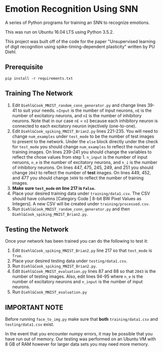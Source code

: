 # Emotion Recognition Using SNN

A series of Python programs for training an SNN to recognize emotions.

This was run on Ubuntu 16.04 LTS using Python 3.5.2.

This project was built off of the code for the paper "Unsupervised learning of digit recognition using spike-timing-dependent plasticity" written by PU Diehl.

## Prerequisite

```
pip install -r requirements.txt
```

## Training The Network

1. Edit `Diehl&Cook_MNIST_random_conn_generator.py` and change lines 39-41 to suit your needs. `nInput` is the number of input neurons, `nE` is the number of excitatory neurons, and `nI` is the number of inhibitory neurons. Note that in our case `nE` = `nI` because each inhibitory neuron is connected to each excitatory neuron injectively (one-to-one).
2. Edit `Diehl&Cook_spiking_MNIST_Brian2.py` lines 221-235. You will need to change `num_examples` under `test_mode` to be the number of test images to present to the network. Under the `else` block directly under the check for `test_mode` you should change `num_examples` to reflect the number of training images. On lines 239-241 you should change the variables to reflect the chose values from step 1. `n_input` is the number of input neruons, `n_e` is the number of excitatory neurons, and `n_i` is the number of inhibitory neurons. On lines 447, 475, 245, 249, and 251 you should change `2043` to reflect the number of **test** images. On lines 449, 452, and 477 you should change `3499` to reflect the number of training images.
3. **Make sure `test_mode` on line 217 is `False`.**
3. Place your desired training data under `training/data1.csv`. The CSV should have columns [Category Code | 8-bit BW Pixel Values as Integers]. A new CSV will be created under `training/processed.csv`.
4. Run `Diehl&Cook_MNIST_random_conn_generator.py` and then `Diehl&Cook_spiking_MNIST_Brian2.py`.

## Testing the Network

Once your network has been trained you can do the following to test it:

1. Edit `Diehl&Cook_spiking_MNIST_Brian2.py` line 217 so that `test_mode` is `True`.
2. Place your desired testing data under `testing/data1.csv`.
3. Run `Diehl&Cook_spiking_MNIST_Brian2.py`.
4. Edit `Diehl&Cook_MNIST_evaluation.py` lines 87 and 88 so that `2043` is the number of testing images. Also, edit lines 94-95 where `n_e` is the number of excitatory neurons and `n_input` is the number of input neurons.
5. Run `Diehl&Cook_MNIST_evaluation.py`

## IMPORTANT NOTE

Before running `face_to_img.py` make sure that **both** `training/data1.csv` and `testing/data1.csv` exist.

In the event that you encounter numpy errors, it may be possible that you have run out of memory. Our testing was performed on an Ubuntu VM with 8 GB of RAM however for larger data sets you may need more memory.
